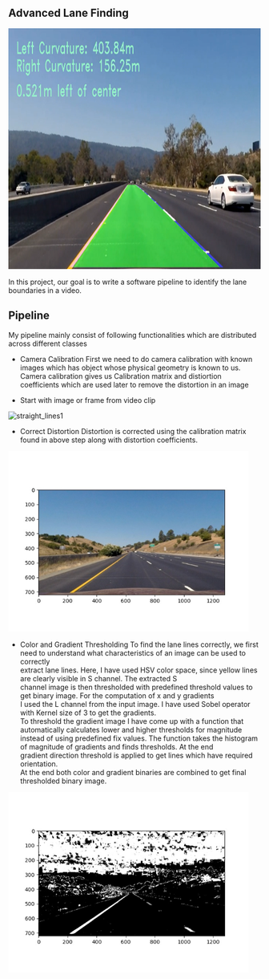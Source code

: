 ## Advanced Lane Finding
<img src="output_images/video_out.jpg" width="960" height="480" alt="video_out" />

In this project, our goal is to write a software pipeline to identify the lane boundaries in a video.


Pipeline
---
My pipeline mainly consist of following functionalities which are distributed across different classes

* Camera Calibration
First we need to do camera calibration with known images which has object whose physical geometry is known to us. <br />
Camera calibration gives us Calibration matrix and distiortion coefficients which are used later to remove the distortion in an image

* Start with image or frame from video clip
<img src="test_images/straight_lines1.jpg" width="480" alt="straight_lines1" />

* Correct Distortion 
Distortion is corrected using the calibration matrix found in above step along with distortion coefficients. 
<img src="output_images/Undistorted_Image_straight_lines1.jpg" width="480" alt="Undistorted_Image_straight_lines1" />

* Color and Gradient Thresholding
To find the lane lines correctly, we first need to understand what characteristics of an image can be used to correctly <br />
extract lane lines. Here, I have used HSV color space, since yellow lines are clearly visible in S channel. The extracted S <br />
channel image is then thresholded with predefined threshold values to get binary image. For the computation of x and y gradients <br />
I used the L channel from the input image. I have used Sobel operator with Kernel size of 3 to get the gradients.<br />
To threshold the gradient image I have come up with a function that automatically calculates lower and higher thresholds for magnitude <br />
instead of using predefined fix values. The function takes the histogram of magnitude of gradients and finds thresholds. At the end <br />
gradient direction threshold is applied to get lines which have required orientation. <br />
At the end both color and gradient binaries are combined to get final thresholded binary image. 
<img src="output_images/Binary_Thresholded_Image_straight_lines1.jpg" width="480" alt="Binary_Thresholded_Image_straight_lines1.jpg" />
